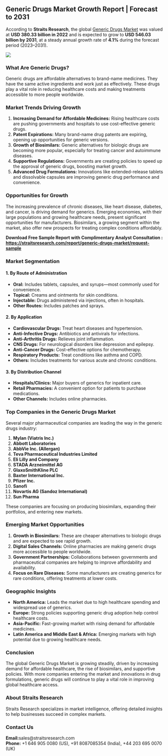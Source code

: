 <h2>Generic Drugs Market Growth Report | Forecast to 2031</h2>
<p>According to <strong>Straits Research</strong>, the global <a href="https://straitsresearch.com/report/generic-drugs-market">Generic Drugs Market</a>&nbsp;was valued at <strong>USD 380.33 billion in 2022</strong> and is expected to grow to <strong>USD 546.03 billion by 2031</strong>, at a steady annual growth rate of <strong>4.1%</strong> during the forecast period (2023&ndash;2031).</p>
<img src="https://blogger.googleusercontent.com/img/b/R29vZ2xl/AVvXsEhRnxJVkRkaMSqJjWQ6a-CKU_84nYsYW7KEL_HFFCT0ucCjKBYgR2AOazmTXR0Vch-vgb4WqDrAL_ZS-E0hzJwuCDztsd_OJi_97DCa0SFkhvtLapcCIJBA-2-llEjJZjm3aRaBqtEGTHqxegrke9CISltgYmqviz7pnm2MIgsNSDvpuV-6ilzLHn8y/s954/19.jpg">
<h3><strong>What Are Generic Drugs?</strong></h3>
<p>Generic drugs are affordable alternatives to brand-name medicines. They have the same active ingredients and work just as effectively. These drugs play a vital role in reducing healthcare costs and making treatments accessible to more people worldwide.</p>
<h3><strong>Market Trends Driving Growth</strong></h3>
<ol>
<li><strong>Increasing Demand for Affordable Medicines:</strong> Rising healthcare costs are pushing governments and hospitals to use cost-effective generic drugs.</li>
<li><strong>Patent Expirations:</strong> Many brand-name drug patents are expiring, opening up opportunities for generic versions.</li>
<li><strong>Growth of Biosimilars:</strong> Generic alternatives for biologic drugs are becoming more popular, especially for treating cancer and autoimmune diseases.</li>
<li><strong>Supportive Regulations:</strong> Governments are creating policies to speed up the approval of generic drugs, boosting market growth.</li>
<li><strong>Advanced Drug Formulations:</strong> Innovations like extended-release tablets and dissolvable capsules are improving generic drug performance and convenience.</li>
</ol>
<h3><strong>Opportunities for Growth</strong></h3>
<p>The increasing prevalence of chronic diseases, like heart disease, diabetes, and cancer, is driving demand for generics. Emerging economies, with their large populations and growing healthcare needs, present significant opportunities for manufacturers. Biosimilars, a growing segment within the market, also offer new prospects for treating complex conditions affordably.</p>
<p><strong>Download Free Sample Report with&nbsp;Complimentary Analyst Consultation : <a href="https://straitsresearch.com/report/generic-drugs-market/request-sample">https://straitsresearch.com/report/generic-drugs-market/request-sample</a><br /></strong></p>
<h3><strong>Market Segmentation</strong></h3>
<h4><strong>1. By Route of Administration</strong></h4>
<ul>
<li><strong>Oral:</strong> Includes tablets, capsules, and syrups&mdash;most commonly used for convenience.</li>
<li><strong>Topical:</strong> Creams and ointments for skin conditions.</li>
<li><strong>Injectable:</strong> Drugs administered via injections, often in hospitals.</li>
<li><strong>Other Routes:</strong> Includes patches and sprays.</li>
</ul>
<h4><strong>2. By Application</strong></h4>
<ul>
<li><strong>Cardiovascular Drugs:</strong> Treat heart diseases and hypertension.</li>
<li><strong>Anti-Infective Drugs:</strong> Antibiotics and antivirals for infections.</li>
<li><strong>Anti-Arthritis Drugs:</strong> Relieves joint inflammation.</li>
<li><strong>CNS Drugs:</strong> For neurological disorders like depression and epilepsy.</li>
<li><strong>Anti-Cancer Drugs:</strong> Cost-effective options for chemotherapy.</li>
<li><strong>Respiratory Products:</strong> Treat conditions like asthma and COPD.</li>
<li><strong>Others:</strong> Includes treatments for various acute and chronic conditions.</li>
</ul>
<h4><strong>3. By Distribution Channel</strong></h4>
<ul>
<li><strong>Hospitals/Clinics:</strong> Major buyers of generics for inpatient care.</li>
<li><strong>Retail Pharmacies:</strong> A convenient option for patients to purchase medications.</li>
<li><strong>Other Channels:</strong> Includes online pharmacies.</li>
</ul>
<h3><strong>Top Companies in the Generic Drugs Market</strong></h3>
<p>Several major pharmaceutical companies are leading the way in the generic drugs industry:</p>
<ol>
<li><strong>Mylan (Viatris Inc.)</strong></li>
<li><strong>Abbott Laboratories</strong></li>
<li><strong>AbbVie Inc. (Allergan)</strong></li>
<li><strong>Teva Pharmaceutical Industries Limited</strong></li>
<li><strong>Eli Lilly and Company</strong></li>
<li><strong>STADA Arzneimittel AG</strong></li>
<li><strong>GlaxoSmithKline PLC</strong></li>
<li><strong>Baxter International Inc.</strong></li>
<li><strong>Pfizer Inc.</strong></li>
<li><strong>Sanofi</strong></li>
<li><strong>Novartis AG (Sandoz International)</strong></li>
<li><strong>Sun Pharma</strong></li>
</ol>
<p>These companies are focusing on producing biosimilars, expanding their portfolios, and entering new markets.</p>
<h3><strong>Emerging Market Opportunities</strong></h3>
<ol>
<li><strong>Growth in Biosimilars:</strong> These are cheaper alternatives to biologic drugs and are expected to see rapid growth.</li>
<li><strong>Digital Sales Channels:</strong> Online pharmacies are making generic drugs more accessible to people worldwide.</li>
<li><strong>Government Partnerships:</strong> Collaborations between governments and pharmaceutical companies are helping to improve affordability and availability.</li>
<li><strong>Focus on Rare Diseases:</strong> Some manufacturers are creating generics for rare conditions, offering treatments at lower costs.</li>
</ol>
<h3><strong>Geographic Insights</strong></h3>
<ul>
<li><strong>North America:</strong> Leads the market due to high healthcare spending and widespread use of generics.</li>
<li><strong>Europe:</strong> Strong policies supporting generic drug adoption help control healthcare costs.</li>
<li><strong>Asia-Pacific:</strong> Fast-growing market with rising demand for affordable medicines.</li>
<li><strong>Latin America and Middle East &amp; Africa:</strong> Emerging markets with high potential due to growing healthcare needs.</li>
</ul>
<h3><strong>Conclusion</strong></h3>
<p>The global Generic Drugs Market is growing steadily, driven by increasing demand for affordable healthcare, the rise of biosimilars, and supportive policies. With more companies entering the market and innovations in drug formulations, generic drugs will continue to play a vital role in improving global healthcare access.</p>
<h3><strong>About Straits Research</strong></h3>
<p>Straits Research specializes in market intelligence, offering detailed insights to help businesses succeed in complex markets.</p>
<h3><strong>Contact Us</strong></h3>
<p><strong>Email:</strong><a rel="">sales@straitsresearch.com</a><br /><strong>Phone:</strong> +1 646 905 0080 (US), +91 8087085354 (India), +44 203 695 0070 (UK)</p>
